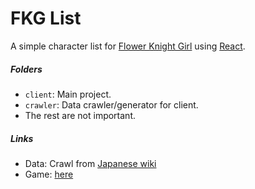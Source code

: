 # FKG List

A simple character list for [Flower Knight Girl](http://pc-play.games.dmm.com/play/flower/) using [React](http://reactjs.org/).

##### Folders

* `client`: Main project.
* `crawler`: Data crawler/generator for client.
* The rest are not important.

##### Links

* Data: Crawl from [Japanese wiki](http://xn--eckq7fg8cygsa1a1je.xn--wiki-4i9hs14f.com/)
* Game: [here](http://pc-play.games.dmm.com/play/flower/)
